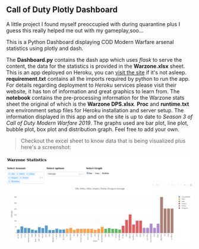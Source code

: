 ## Call of Duty Plotly Dashboard

A little project I found myself preoccupied with during quarantine plus I guess this really helped me out with my gameplay,soo...  

This is a Python Dashboard displaying COD Modern Warfare arsenal statistics using plotly and dash.

The **Dashboard.py** contains the dash app which uses *flask* to serve the content, the data for the statistics is provided in the **Warzone.xlsx** sheet. This is an app deployed on Heroku, you can [visit the site](https://warzone-dashboard.herokuapp.com/) if it's not asleep. **requirement.txt** contains all the imports required by python to run the app. For details regarding deployment to *Heroku* services please visit their website, it has ton of information and great graphics to learn from. The **notebook** contains the pre-processing information for the Warzone stats sheet the  original of which is the **Warzone DPS.xlsx**. **Proc** and **runtime.txt** are environment setup files for Heroku installation and server setup. The information displayed in this app and on the site is up to date to *Season 3 of Call of Duty Modern Warfare 2019*. The graphs used are bar plot, line plot, bubble plot, box plot and distribution graph. Feel free to add your own.

> Checkout the excel sheet to know data that is being visualized plus here's a screenshot:

![Warzone Dashboard](Screenshot.png)
